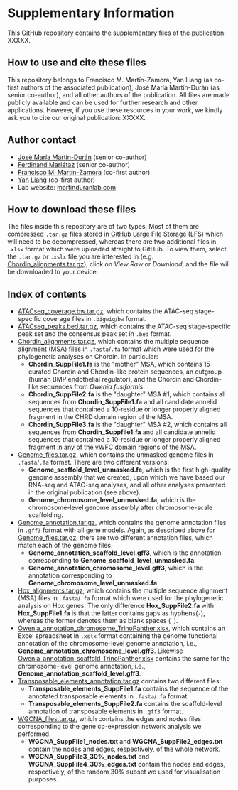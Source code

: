 # Supplementary Information
This GitHub repository contains the supplementary files of the publication: XXXXX.

## How to use and cite these files
This repository belongs to Francisco M. Martín-Zamora, Yan Liang (as co-first authors of the associated publication), José María Martín-Durán (as senior co-author), and all other authors of the publication. All files are made publicly available and can be used for further research and other applications. However, if you use these resources in your work, we kindly ask you to cite our original publication: XXXXX.

## Author contact
- [José María Martín-Durán](mailto:chema.martin@qmul.ac.uk) (senior co-author)
- [Ferdinand Marlétaz](mailto:f.marletaz@ucl.ac.uk) (senior co-author)
- [Francisco M. Martín-Zamora](mailto:f.m.martinzamora@qmul.ac.uk) (co-first author)
- [Yan Liang](mailto:y.liang@qmul.ac.uk) (co-first author)
- Lab website: [martinduranlab.com](https://www.martinduranlab.com)

## How to download these files
The files inside this repository are of two types. Most of them are compressed `.tar.gz` files stored in [GitHub Large File Storage (LFS)](https://git-lfs.github.com/) which will need to be decompressed, whereas there are two additional files in `.xlsx` format which were uploaded straight to GitHub. To view them, select the `.tar.gz` or `.xslx` file you are interested in (e.g. [Chordin_alignments.tar.gz](Chordin_alignments.tar.gz)), click on *View Raw* or *Download*, and the file will be downloaded to your device. 

## Index of contents
- [ATACseq_coverage.bw.tar.gz](ATACseq_coverage.bw.tar.gz), which contains the ATAC-seq stage-specific coverage files in `.bigwig`/`bw` format.
- [ATACseq_peaks.bed.tar.gz](ATACseq_peaks.bed.tar.gz), which contains the ATAC-seq stage-specific peak set and the consensus peak set in `.bed` format.
- [Chordin_alignments.tar.gz](Chordin_alignments.tar.gz), which contains the multiple sequence alignment (MSA) files in `.fasta`/`.fa` format which were used for the phylogenetic analyses on Chordin. In particular:
  - **Chordin_SuppFile1.fa** is the "mother" MSA, which contains 15 curated Chordin and Chordin-like protein sequences, an outgroup (human BMP endothelial regulator), and the Chordin and Chordin-like sequences from *Owenia fusiformis*.
  - **Chordin_SuppFile2.fa** is the "daughter" MSA #1, which contains all sequences from **Chordin_SuppFile1.fa** and all candidate annelid sequences that contained a 10-residue or longer properly aligned fragment in the CHRD domain region of the MSA.
  - **Chordin_SuppFile3.fa** is the "daughter" MSA #2, which contains all sequences from **Chordin_Suppfile1.fa** and all candidate annelid sequences that contained a 10-residue or longer properly aligned fragment in any of the vWFC domain regions of the MSA.
- [Genome_files.tar.gz](Genome_files.tar.gz), which contains the unmasked genome files in `.fasta`/`.fa` format. There are two different versions:
  - **Genome_scaffold_level_unmasked.fa**, which is the first high-quality genome assembly that we created, upon which we have based our RNA-seq and ATAC-seq analyses, and all other analyses presented in the original publication (see above).
  - **Genome_chromosome_level_unmasked.fa**, which is the chromosome-level genome assembly after chromosome-scale scaffolding.
- [Genome_annotation.tar.gz](Genome_annotation.tar.gz), which contains the genome annotation files in `.gff3` format with all gene models. Again, as described above for [Genome_files.tar.gz](Genome_files.tar.gz), there are two different annotation files, which match each of the genome files.
  - **Genome_annotation_scaffold_level.gff3**, which is the annotation corresponding to **Genome_scaffold_level_unmasked.fa**.
  - **Genome_annotation_chromosome_level.gff3**, which is the annotation corresponding to **Genome_chromosome_level_unmasked.fa**.
- [Hox_alignments.tar.gz](Hox_alignments.tar.gz), which contains the multiple sequence alignment (MSA) files in `.fasta`/`.fa` format which were used for the phylogenetic analysis on Hox genes. The only difference **Hox_SuppFile2.fa** with **Hox_SuppFile1.fa** is that the latter contains gaps as hyphens(`-`), whereas the former denotes them as blank spaces (` `).
- [Owenia_annotation_chromosome_TrinoPanther.xlsx](Owenia_annotation_chromosome_TrinoPanther.xlsx), which contains an Excel spreadsheet in `.xslx` format containing the genome functional annotation of the chromosome-level genome annotation, i.e., **Genome_annotation_chromosome_level.gff3**. Likewise [Owenia_annotation_scaffold_TrinoPanther.xlsx](Owenia_annotation_scaffold_TrinoPanther.xlsx) contains the same for the chromosome-level genome annotation, i.e., **Genome_annotation_scaffold_level.gff3**.
- [Transposable_elements_annotation.tar.gz](Transposable_elements_annotation.tar.gz) contains two different files:
  - **Transposable_elements_SuppFile1.fa** contains the sequence of the annotated transposable elements in `.fasta`/`.fa` format.
  - **Transposable_elements_SuppFile2.fa** contains the scaffold-level annotation of transposable elements in `.gff3` format.
- [WGCNA_files.tar.gz](WGCNA_files.tar.gz), which contains the edges and nodes files corresponding to the gene co-expression network analysis we performed.
  - **WGCNA_SuppFile1_nodes.txt** and **WGCNA_SuppFile2_edges.txt** contain the nodes and edges, respectively, of the whole network.
  - **WGCNA_SuppFile3_30%\_nodes.txt** and **WGCNA_SuppFile4_30%\_edges.txt** contain the nodes and edges, respectively, of the random 30% subset we used for visualisation purposes.
